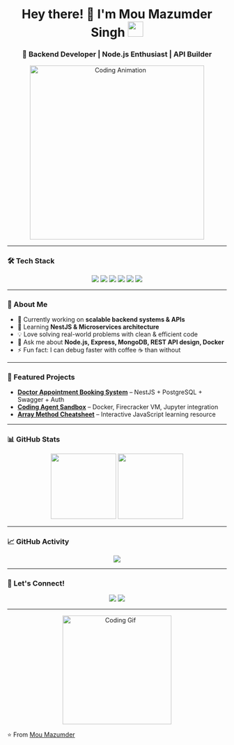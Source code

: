 <h1 align="center">
  Hey there! 👋 I'm Mou Mazumder Singh
  <img src="https://media.giphy.com/media/hvRJCLFzcasrR4ia7z/giphy.gif" width="35">
</h1>

<h3 align="center">🚀 Backend Developer | Node.js Enthusiast | API Builder</h3>

<p align="center">
  <img src="https://media.giphy.com/media/L8K62iTDkzGX6/giphy.gif" width="400" alt="Coding Animation"/>
</p>

---

### 🛠️ Tech Stack
<p align="center">
  <img src="https://img.shields.io/badge/Node.js-339933?style=for-the-badge&logo=node.js&logoColor=white" />
  <img src="https://img.shields.io/badge/Express.js-000000?style=for-the-badge&logo=express&logoColor=white" />
  <img src="https://img.shields.io/badge/MongoDB-4EA94B?style=for-the-badge&logo=mongodb&logoColor=white" />
  <img src="https://img.shields.io/badge/PostgreSQL-316192?style=for-the-badge&logo=postgresql&logoColor=white" />
  <img src="https://img.shields.io/badge/Docker-2496ED?style=for-the-badge&logo=docker&logoColor=white" />
  <img src="https://img.shields.io/badge/JavaScript-F7DF1E?style=for-the-badge&logo=javascript&logoColor=black" />
</p>

---

### 🌟 About Me
- 🔭 Currently working on **scalable backend systems & APIs**  
- 🌱 Learning **NestJS & Microservices architecture**  
- 💡 Love solving real-world problems with clean & efficient code  
- 💬 Ask me about **Node.js, Express, MongoDB, REST API design, Docker**  
- ⚡ Fun fact: I can debug faster with coffee ☕ than without  

---

### 📌 Featured Projects
- [**Doctor Appointment Booking System**](#) – NestJS + PostgreSQL + Swagger + Auth  
- [**Coding Agent Sandbox**](#) – Docker, Firecracker VM, Jupyter integration  
- [**Array Method Cheatsheet**](#) – Interactive JavaScript learning resource  

---

### 📊 GitHub Stats
<p align="center">
  <img src="https://github-readme-stats.vercel.app/api?username=moumazumder&show_icons=true&theme=tokyonight" height="150"/>
  <img src="https://github-readme-streak-stats.herokuapp.com/?user=moumazumder&theme=tokyonight" height="150"/>
</p>

---

### 📈 GitHub Activity
<p align="center">
  <img src="https://github-readme-activity-graph.vercel.app/graph?username=moumazumder&theme=react-dark&hide_border=true&area=true" />
</p>

---

### 🤝 Let's Connect!
<p align="center">
  <a href="https://www.linkedin.com/in/mou-mazumder-singh-15a756186/"><img src="https://img.shields.io/badge/LinkedIn-blue?style=for-the-badge&logo=linkedin"/></a>
  <a href="mailto:mou.mazumder1@gmail.com"><img src="https://img.shields.io/badge/Email-D14836?style=for-the-badge&logo=gmail&logoColor=white"/></a>
</p>

---

<p align="center">
  <img src="https://media.giphy.com/media/VTtANKl0beDFQRLDTh/giphy.gif" width="250" alt="Coding Gif"/>
</p>

⭐ From [Mou Mazumder](https://github.com/mazumdersinghmou)
